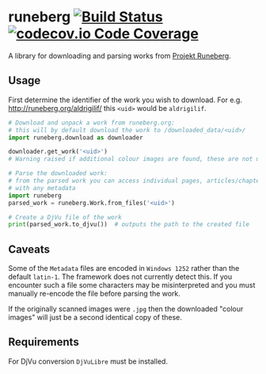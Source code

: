 # runeberg  [![Build Status](https://travis-ci.org/lokal-profil/runeberg.svg?branch=master)](https://travis-ci.org/lokal-profil/runeberg)[![codecov.io Code Coverage](https://img.shields.io/codecov/c/github/lokal-profil/runeberg.svg?maxAge=2592000)](https://codecov.io/github/lokal-profil/runeberg?branch=master)

A library for downloading and parsing works from [Projekt Runeberg](http://runeberg.org).

## Usage

First determine the identifier of the work you wish to download. For e.g.
<http://runeberg.org/aldrigilif/> this `<uid>` would be `aldrigilif`.
```python
# Download and unpack a work from runeberg.org:
# this will by default download the work to /downloaded_data/<uid>/
import runeberg.download as downloader

downloader.get_work('<uid>')
# Warning raised if additional colour images are found, these are not unpacked.

# Parse the downloaded work:
# from the parsed work you can access individual pages, articles/chapters along
# with any metadata
import runeberg
parsed_work = runeberg.Work.from_files('<uid>')

# Create a DjVu file of the work
print(parsed_work.to_djvu())  # outputs the path to the created file
```

## Caveats

Some of the `Metadata` files are encoded in `Windows 1252` rather than the
default `latin-1`. The framework does not currently detect this. If you
encounter such a file some characters may be misinterpreted and you must
manually re-encode the file before parsing the work.

If the originally scanned images were `.jpg` then the downloaded "colour
images" will just be a second identical copy of these.

## Requirements

For DjVu conversion `DjVuLibre` must be installed.
